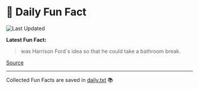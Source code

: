 # 🌟 Daily Fun Fact

![Last Updated](https://img.shields.io/badge/Last_Updated-2025_05_06-blue?style=flat-square)

**Latest Fun Fact:**

>  was Harrison Ford`s idea so that he could take a bathroom break.

[Source](http://www.djtech.net/humor/useless_facts.htm)

---

Collected Fun Facts are saved in [daily.txt](daily.txt) 📚
